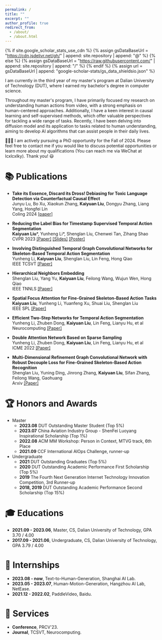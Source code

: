 ```yaml
---
permalink: /
title: ""
excerpt: ""
author_profile: true
redirect_from: 
  - /about/
  - /about.html
---
```


{% if site.google_scholar_stats_use_cdn %}
{% assign gsDataBaseUrl = "https://cdn.jsdelivr.net/gh/" | append: site.repository | append: "@" %}
{% else %}
{% assign gsDataBaseUrl = "https://raw.githubusercontent.com/" | append: site.repository | append: "/" %}
{% endif %}
{% assign url = gsDataBaseUrl | append: "google-scholar-stats/gs_data_shieldsio.json" %}

<span class='anchor' id='about-me'></span>

I am currently in the third year of my master's program at Dalian University of Technology (DUT), where I earned my bachelor's degree in computer science.

Throughout my master's program, I have primarily focused my research on understanding human actions from video, with a strong emphasis on human-centered approaches. Additionally, I have a keen interest in causal learning and self-supervised methods, which offer valuable perspectives for tackling a wide range of tasks. Recently, I have been delving into diffusion model and its application to tasks related to human understanding, aiming to develop AI algorithms that can assist people in their daily lives.

📢📢📢 I am actively pursuing a PhD opportunity for the Fall of 2024. Please feel free to contact me if you would like to discuss potential opportunities or learn more about my qualifications (You can reach me via WeChat at lcxlcxlky). Thank you! 😃


<!-- # 🔥 News
- *2022.02*: &nbsp;🎉🎉 Lorem ipsum dolor sit amet, consectetur adipiscing elit. Vivamus ornare aliquet ipsum, ac tempus justo dapibus sit amet. 
- *2022.02*: &nbsp;🎉🎉 Lorem ipsum dolor sit amet, consectetur adipiscing elit. Vivamus ornare aliquet ipsum, ac tempus justo dapibus sit amet.  -->

# 📚 Publications

<!--
<div class='paper-box'><div class='paper-box-image'><div><div class="badge"></div><img src='images/paper_spl.png' alt="sym" width="100%"></div></div>
<div class='paper-box-text' markdown="1">

[Spatial Focus Attention for Fine-Grained Skeleton-Based Action Tasks](https://ieeexplore.ieee.org/document/9860042)

**Kaiyuan Liu**, Yunheng Li, Yuanfeng Xu, Shuai Liu, Shenglan Liu

**IEEE SPL** [[**Paper**]](https://ieeexplore.ieee.org/document/9860042) <strong><span class='show_paper_citations' data='DhtAFkwAAAAJ:ALROH1vI_8AC'></span></strong>

Previous methods fail to focus on the local grouped joint dependence of the human body, which is crucial for distinguishing various actions in fine-grained tasks. To address this issue, we propose a novel spatial focus attention mechanism that enhances multiple complementary grouped joint dependencies for fine-grained tasks through tree structural attention maps. 
<!-- - The extensive experimental results highlight the benefits of spatial focus attention, which outperforms state-of-the-art methods significantly on fine-grained skeleton-based action recognition (FSD-10) and segmentation benchmarks (MCFS-22). Besides, our proposed spatial focus attention also achieves outstanding performance on the NTU-60 dataset. 

</div>
</div>



<div class='paper-box'><div class='paper-box-image'><div><div class="badge"></div><img src='images/paper_cvpr.png' alt="sym" width="100%"></div></div>
<div class='paper-box-text' markdown="1">

[Reducing the Label Bias for Timestamp Supervised Temporal Action Segmentation](https://openaccess.thecvf.com/content/CVPR2023/papers/Liu_Reducing_the_Label_Bias_for_Timestamp_Supervised_Temporal_Action_Segmentation_CVPR_2023_paper.pdf)

**Kaiyuan Liu**, **Yunheng Li**, Shenglan Liu, Chenwei Tan, Zihang Shao

**CVPR 2023** [[**Paper**]](https://openaccess.thecvf.com/content/CVPR2023/papers/Liu_Reducing_the_Label_Bias_for_Timestamp_Supervised_Temporal_Action_Segmentation_CVPR_2023_paper.pdf) <strong><span class='show_paper_citations' data='DhtAFkwAAAAJ:ALROH1vI_8AC'></span></strong> [[**Slides**]](https://cvpr.thecvf.com/media/cvpr-2023/Slides/21372.pdf) <strong><span class='show_paper_citations' data='DhtAFkwAAAAJ:ALROH1vI_8AC'></span></strong> [[**Poster**]](https://cvpr.thecvf.com/virtual/2023/poster/21372) <strong><span class='show_paper_citations' data='DhtAFkwAAAAJ:ALROH1vI_8AC'></span></strong>


We discuss label bias in the timestamp-supervised temporal action segmentation (TSTAS) task and propose a novel Debiasing-TSTAS framework to reduce both focus and representation bias. The proposed D-TSTAS not only outperforms state-of-the-art TSTAS approaches but also achieves competitive results compared with fully supervised approaches on three benchmark datasets.
<!-- - Our masked timestamp predictions approach is the first attempt to alleviate the dependencies on timestamps, promoting the model to capture contextual information. Coupling MTP and Naive as a general solution is used to initialize the model in the TSTAS. -->
<!-- - Compared to sparsely annotated timestamps, our center-oriented timestamp expansion approach progressively expands pseudo-timestamp groups to contain semantic-rich motion representations of action segments. -->
<!-- - The proposed D-TSTAS not only outperforms state-of-the-art TSTAS approaches but also achieves competitive results compared with fully supervised approaches on three benchmark datasets. 


</div>
</div> -->

<!--
- **CosmicMan: A Text-to-Image Foundation Model for Humans** \
  Shikai Li*, Jianglin Fu*, **Kaiyuan liu***, Wentao Wang, Kwan-Yee Lin, Wayne Wu \
  CVPR 2024 [[project]](https://cosmicman-cvpr2024.github.io/) <strong><span class='show_paper_citations' data='DhtAFkwAAAAJ:ALROH1vI_8AC'></span></strong>  -->

- **Take its Essence, Discard its Dross! Debiasing for Toxic Language Detection via Counterfactual Causal Effect** \
  Junyu Lu, Bo Xu, Xiaokun Zhang, **Kaiyuan Liu**, Dongyu Zhang, Liang Yang, Hongfei Lin \
  Coling 2024 [[paper]]() <strong><span class='show_paper_citations' data='DhtAFkwAAAAJ:ALROH1vI_8AC'></span></strong>

- **Reducing the Label Bias for Timestamp Supervised Temporal Action Segmentation** \
  **Kaiyuan Liu***, Yunheng Li*, Shenglan Liu, Chenwei Tan, Zihang Shao \
  CVPR 2023 [[Paper]](https://openaccess.thecvf.com/content/CVPR2023/papers/Liu_Reducing_the_Label_Bias_for_Timestamp_Supervised_Temporal_Action_Segmentation_CVPR_2023_paper.pdf) <strong><span class='show_paper_citations' data='DhtAFkwAAAAJ:ALROH1vI_8AC'></span></strong> [[Slides]](https://cvpr.thecvf.com/media/cvpr-2023/Slides/21372.pdf) <strong><span class='show_paper_citations' data='DhtAFkwAAAAJ:ALROH1vI_8AC'></span></strong> [[Poster]](https://cvpr.thecvf.com/virtual/2023/poster/21372) <strong><span class='show_paper_citations' data='DhtAFkwAAAAJ:ALROH1vI_8AC'></span></strong>

- **Involving Distinguished Temporal Graph Convolutional Networks for Skeleton-Based Temporal Action Segmentation** \
  Yunheng Li, **Kaiyuan Liu**, Shenglan Liu, Lin Feng, Hong Qiao \
  IEEE TCSVT [[Paper]](https://ieeexplore.ieee.org/document/10148994/) <strong><span class='show_paper_citations' data='DhtAFkwAAAAJ:ALROH1vI_8AC'></span></strong>


- **Hierarchical Neighbors Embedding** \
  Shenglan Liu, Yang Yu, **Kaiyuan Liu**, Feilong Wang, Wujun Wen, Hong Qiao \
  IEEE TNNLS [[Paper]](https://ieeexplore.ieee.org/document/9956975) <strong><span class='show_paper_citations' data='DhtAFkwAAAAJ:ALROH1vI_8AC'></span></strong>


- **Spatial Focus Attention for Fine-Grained Skeleton-Based Action Tasks** \
  **Kaiyuan Liu**, Yunheng Li, Yuanfeng Xu, Shuai Liu, Shenglan Liu \
  IEEE SPL [[Paper]](https://ieeexplore.ieee.org/document/9860042) <strong><span class='show_paper_citations' data='DhtAFkwAAAAJ:ALROH1vI_8AC'></span></strong>


- **Efficient Two-Step Networks for Temporal Action Segmentation** \
  Yunheng Li, Zhuben Dong, **Kaiyuan Liu**, Lin Feng, Lianyu Hu, et al \
  Neurocomputing [[Paper]](https://www.sciencedirect.com/science/article/abs/pii/S0925231221006998) <strong><span class='show_paper_citations' data='DhtAFkwAAAAJ:ALROH1vI_8AC'></span></strong>


- **Double Attention Network Based on Sparse Sampling** \
  Yunheng Li, Zhuben Dong, **Kaiyuan Liu**, Lin Feng, Lianyu Hu, et al \
  ICME 2022 [[Paper]](https://www.computer.org/csdl/proceedings-article/icme/2022/09859819/1G9EAL2K8JG) <strong><span class='show_paper_citations' data='DhtAFkwAAAAJ:ALROH1vI_8AC'></span></strong>


- **Multi-Dimensional Refinement Graph Convolutional Network with Robust Decouple Loss for Fine-Grained Skeleton-Based Action Recognition** \
  Shenglan Liu, Yuning Ding, Jinrong Zhang, **Kaiyuan Liu**, Sifan Zhang, Feilong Wang, Gaohuang \
  Arxiv [[Paper]](https://arxiv.org/abs/2306.15321) <strong><span class='show_paper_citations' data='DhtAFkwAAAAJ:ALROH1vI_8AC'></span></strong>




# 🏆 Honors and Awards
- Master
  - **2023.08** DUT Outstanding Master Student (Top 5%)
  - **2023.07** China Aviation Industry Group - ShenFei Luoyang Inspirational Scholarship (Top 1%)
  - **2022.08** ACM MM Workshop: Person in Context, MTVG track, 6th Place
  - **2021.09** CCF International AIOps Challenge, runner-up 
- Undergraduate
  - **2021** DUT Outstanding Graduates (Top 5%)
  - **2020** DUT Outstanding Academic Performance First Scholarship (Top 5%)
  - **2019** The Fourth Next Generation Internet Technology Innovation Competition, 3rd Runner-up
  - **2018, 2019** DUT Outstanding Academic Performance Second Scholarship (Top 15%)


# 🎓 Educations
- **2021.09 - 2023.06**, Master, CS, Dalian University of Technology, GPA 3.70 / 4.00
- **2017.09 - 2021.06**, Undergraduate, CS, Dalian University of Technology, GPA 3.79 / 4.00

<!-- # 💬 Invited Talks
- *2021.06*, Lorem ipsum dolor sit amet, consectetur adipiscing elit. Vivamus ornare aliquet ipsum, ac tempus justo dapibus sit amet. 
- *2021.03*, Lorem ipsum dolor sit amet, consectetur adipiscing elit. Vivamus ornare aliquet ipsum, ac tempus justo dapibus sit amet.  \| [\[video\]](https://github.com/) -->

# 💼 Internships
<!-- - **2023.06 - 2023.09 (now)**, Hangzhou AI Lab, NetEase. -->
<!-- - **2022.08 - 2022.10**, CCF GetLink Open Source Summer Camp, SenseTime. -->
- **2023.08 - now**, Text-to-Human-Generation, Shanghai AI Lab.
- **2023.05 - 2023.07**, Human-Motion-Generation, Hangzhou AI Lab, NetEase.
- **2021.12 - 2022.02**, PaddleVideo, Baidu.

# 👥 Services
<!-- - **2023.06 - 2023.09 (now)**, Hangzhou AI Lab, NetEase. -->
<!-- - **2022.08 - 2022.10**, CCF GetLink Open Source Summer Camp, SenseTime. -->
- **Conference**, PRCV'23.
- **Journal**, TCSVT, Neurocomputing.
